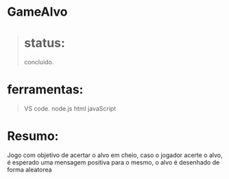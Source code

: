 # GameAlvo

> # status:
> concluido.
# ferramentas:
> VS code.
> node.js
> html
> javaScript

# Resumo:
Jogo com objetivo de acertar o alvo em cheio, caso o jogador acerte o alvo, é esperado uma mensagem positiva para o mesmo, o alvo é desenhado de forma aleatorea 


